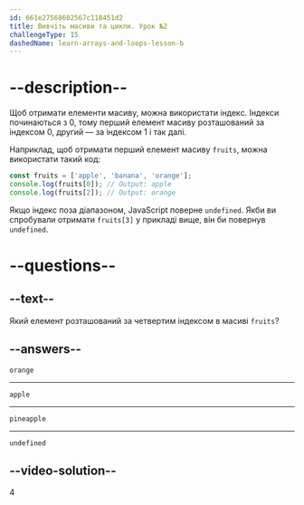 ```yaml
---
id: 661e27568602567c118451d2
title: Вивчіть масиви та цикли. Урок №2
challengeType: 15
dashedName: learn-arrays-and-loops-lesson-b
---
```


# --description--

Щоб отримати елементи масиву, можна використати індекс. Індекси починаються з 0, тому перший елемент масиву розташований за індексом 0, другий — за індексом 1 і так далі.

Наприклад, щоб отримати перший елемент масиву `fruits`, можна використати такий код:

```javascript
const fruits = ['apple', 'banana', 'orange'];
console.log(fruits[0]); // Output: apple
console.log(fruits[2]); // Output: orange
```

Якщо індекс поза діапазоном, JavaScript поверне `undefined`. Якби ви спробували отримати `fruits[3]` у прикладі вище, він би повернув `undefined`.


# --questions--

## --text--

Який елемент розташований за четвертим індексом в масиві `fruits`?

## --answers--

`orange`

---

`apple`

---

`pineapple`

---

`undefined`

## --video-solution--

4
